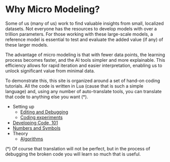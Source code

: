 
# Why Micro Modeling?

Some of us (many of us) work to  find valuable insights
from small, localized datasets. Not everyone has the resources to
develop models with over a trillion parameters. For those working
with these large-scale models, a reference model is essential to
test and evaluate the added value (if any) of these larger models.

The advantage of micro modeling is that with fewer data points, the
learning process becomes faster, and the AI tools simpler and more
explainable. This efficiency allows for rapid iteration and easier
interpretation, enabling us to unlock significant value from minimal
data.

To demonstrate this, this site is organized around a set of hand-on
coding tutorials. All the code is written in Lua (cause that is
such a simple language) and, using any number of auto-translate tools, you can
translate  that code to anything else you want (\*).

- Setting up
  - [Editing and Debugging](dev.md)
  - [Coding experiments](Code.md)
- [Developing Code, 101](dev.md)
- [Numbers and Symbols](Numsym.md)
- Theory
  - [Algorithms](algos.md)


(\*) Of course that translation will not be perfect, but in the process of debugging the broken code you will
learn so much that is useful.
